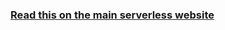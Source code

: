 <!--
title: Serverless Guide - Providers
menuText: Providers
menuOrder: 3
description: Description and comparison of the cloud providers offering serverless compute services.
layout: Doc
-->

<!-- DOCS-SITE-LINK:START automatically generated  -->
### [Read this on the main serverless website](https://www.serverless.com/learn)
<!-- DOCS-SITE-LINK:END -->
